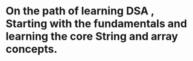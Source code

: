 # On the path of learning DSA , Starting with the fundamentals and learning the core String and array concepts.
